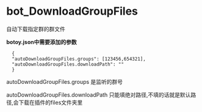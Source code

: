 # bot_DownloadGroupFiles
自动下载指定群的群文件


**botoy.json中需要添加的参数**

```
  {
  "autoDownloadGroupFiles.groups": [123456,654321],
  "autoDownloadGroupFiles.downloadPath": ""
  }
```
autoDownloadGroupFiles.groups 是监听的群号


autoDownloadGroupFiles.downloadPath 只能填绝对路径,不填的话就是默认路径,会下载在插件的files文件夹里
